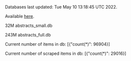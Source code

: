 Databases last updated: Tue May 10 13:18:45 UTC 2022. 

Available [here](https://github.com/cbeauhilton/ash-db/releases).


32M	abstracts_small.db

243M	abstracts_full.db

Current number of items in db:
[{"count(*)": 96904}]

Current number of scraped items in db:
[{"count(*)": 29016}]
